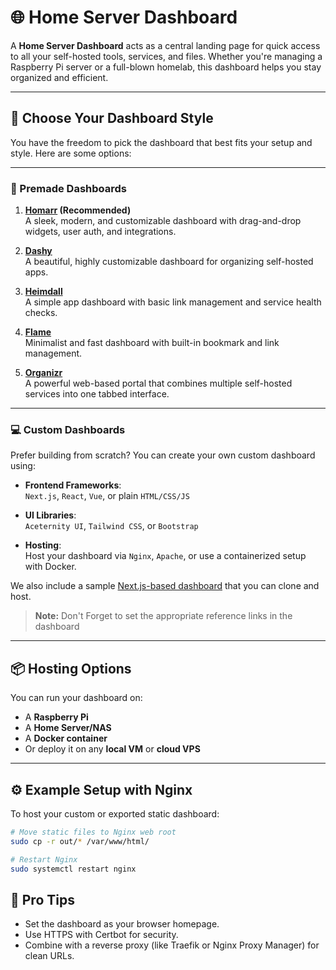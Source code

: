 # 🌐 Home Server Dashboard

A **Home Server Dashboard** acts as a central landing page for quick access to all your self-hosted tools, services, and files. Whether you're managing a Raspberry Pi server or a full-blown homelab, this dashboard helps you stay organized and efficient.

---

## 🧰 Choose Your Dashboard Style

You have the freedom to pick the dashboard that best fits your setup and style. Here are some options:

---

### 🧩 Premade Dashboards

1. **[Homarr](https://github.com/ajnart/homarr) (Recommended)**  
   A sleek, modern, and customizable dashboard with drag-and-drop widgets, user auth, and integrations.

2. **[Dashy](https://github.com/Lissy93/dashy)**  
   A beautiful, highly customizable dashboard for organizing self-hosted apps.

3. **[Heimdall](https://github.com/linuxserver/Heimdall)**  
   A simple app dashboard with basic link management and service health checks.

4. **[Flame](https://github.com/pawelmalak/flame)**  
   Minimalist and fast dashboard with built-in bookmark and link management.

5. **[Organizr](https://github.com/causefx/Organizr)**  
   A powerful web-based portal that combines multiple self-hosted services into one tabbed interface.

---

### 💻 Custom Dashboards

Prefer building from scratch? You can create your own custom dashboard using:

- **Frontend Frameworks**:  
  `Next.js`, `React`, `Vue`, or plain `HTML/CSS/JS`

- **UI Libraries**:  
  `Aceternity UI`, `Tailwind CSS`, or `Bootstrap`

- **Hosting**:  
  Host your dashboard via `Nginx`, `Apache`, or use a containerized setup with Docker.

We also include a sample [Next.js-based dashboard](Custom%20Dashboard/Sample%20Landing%20Page) that you can clone and host.

>**Note:**
> Don't Forget to set the appropriate reference links in the dashboard

---

## 📦 Hosting Options

You can run your dashboard on:

- A **Raspberry Pi**
- A **Home Server/NAS**
- A **Docker container**
- Or deploy it on any **local VM** or **cloud VPS**

---

## ⚙️ Example Setup with Nginx

To host your custom or exported static dashboard:

```bash
# Move static files to Nginx web root
sudo cp -r out/* /var/www/html/

# Restart Nginx
sudo systemctl restart nginx
```

## 🧠 Pro Tips

- Set the dashboard as your browser homepage.
- Use HTTPS with Certbot for security.
- Combine with a reverse proxy (like Traefik or Nginx Proxy Manager) for clean URLs.

